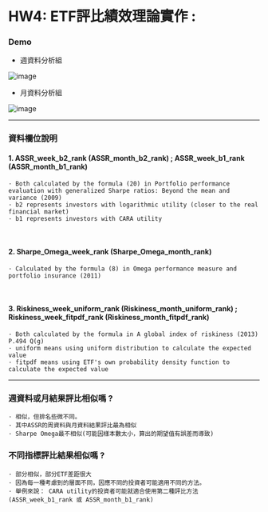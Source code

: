 # HW4: ETF評比績效理論實作 :

### Demo

* 週資料分析組

![image](https://github.com/b05902109/Fintech_TM-ML/blob/master/hw4/week_rank.PNG)

* 月資料分析組 

![image](https://github.com/b05902109/Fintech_TM-ML/blob/master/hw4/month_rank.PNG)

---
### 資料欄位說明

#### 1. ASSR_week_b2_rank (ASSR_month_b2_rank) ;  ASSR_week_b1_rank (ASSR_month_b1_rank)
    · Both calculated by the formula (20) in Portfolio performance evaluation with generalized Sharpe ratios: Beyond the mean and variance (2009)
    · b2 represents investors with logarithmic utility (closer to the real financial market)
    · b1 represents investors with CARA utility

<br>    

#### 2. Sharpe_Omega_week_rank (Sharpe_Omega_month_rank)
    · Calculated by the formula (8) in Omega performance measure and portfolio insurance (2011)

<br>

#### 3. Riskiness_week_uniform_rank (Riskiness_month_uniform_rank) ; Riskiness_week_fitpdf_rank (Riskiness_month_fitpdf_rank)
    · Both calculated by the formula in A global index of riskiness (2013) P.494 Q(g)
    · uniform means using uniform distribution to calculate the expected value
    · fitpdf means using ETF's own probability density function to calculate the expected value

---

### 週資料或月結果評比相似嗎 ?
    · 相似，但排名些微不同。
    · 其中ASSR的周資料與月資料結果評比最為相似
    · Sharpe Omega最不相似(可能因樣本數太小，算出的期望值有誤差而導致)
### 不同指標評比結果相似嗎 ?
    · 部分相似，部分ETF差距很大
    · 因為每一種考慮到的層面不同，因應不同的投資者可能適用不同的方法。
    · 舉例來說： CARA utility的投資者可能就適合使用第二種評比方法(ASSR_week_b1_rank 或 ASSR_month_b1_rank)

